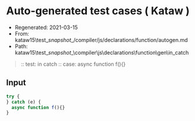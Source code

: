 # Auto-generated test cases ( Kataw )
- Regenerated: 2021-03-15
- From: kataw15\test\__snapshot__/compiler/js/declarations/function/autogen.md
- Path: kataw15\test\__snapshot__\compiler\js\declarations\function\gen\in_catch
> :: test: in catch
> :: case: async function f(){}
## Input

`````js
try {
} catch (e) {
  async function f(){}
}
`````

